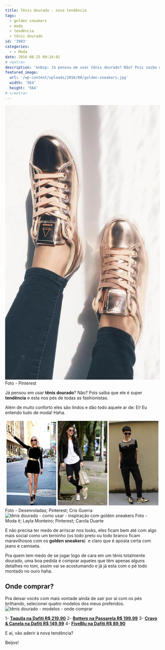 ```yaml
---
title: Tênis dourado - nova tendência
tags:
  - golden sneakers
  - moda
  - tendência
  - tênis dourado
id: '3983'
categories:
  - - Moda
date: 2016-08-25 09:24:01
# <extra>
description: '&nbsp; Já pensou em usar tênis dourado? Não? Pois saiba que ele é super tendência e esta nos pés de todas as fashionistas. Além de muito conforto eles são lindos e dão todo aquele ar de: Ei! Eu entendo tudo de moda! Haha. E não precisa ter medo de arriscar nos looks, eles ficam bem até com algo mais social como um terninho (os todo preto ou todo branco ficam maravilhosos com os golden sneakers)  e claro que é aposta certa com jeans e camiseta. Pra quem tem medo de se jogar logo de cara em um tênis totalmente dourado, uma boa pedida é comprar aqueles que têm apenas alguns detalhes no tom, assim vai se acostumando e já já esta com o pé todo montado no ouro haha. Onde comprar? Pra deixar vocês com mais vontade ainda de sair &hellip;'
featured_image: 
  url: '/wp-content/uploads/2016/08/golden-sneakers.jpg'
  width: '564'
  height: '564'
# </extra>
---
```


![como usar golden sneakers](/wp-content/uploads/2016/08/golden-sneakers.jpg) Foto - Pinterest  

Já pensou em usar **tênis dourado**? Não? Pois saiba que ele é super **tendência** e esta nos pés de todas as fashionistas.

Além de muito conforto eles são lindos e dão todo aquele ar de: Ei! Eu entendo tudo de moda! Haha.

![look all black com tênis dourado - como usar](/wp-content/uploads/2016/08/golden-sneakers-como-usar.jpg) Foto - Desenroladas; Pinterest; Cris Guerra ![tênis dourado - como usar - inspiração com golden sneakers](/wp-content/uploads/2016/08/como-usar-tênis-dourado.jpg) Foto - Moda it; Layla Monteiro; Pinterest; Carola Duarte

E não precisa ter medo de arriscar nos looks, eles ficam bem até com algo mais social como um terninho (os todo preto ou todo branco ficam maravilhosos com os **golden sneakers**)  e claro que é aposta certa com jeans e camiseta.

Pra quem tem medo de se jogar logo de cara em um tênis totalmente dourado, uma boa pedida é comprar aqueles que têm apenas alguns detalhes no tom, assim vai se acostumando e já já esta com o pé todo montado no ouro haha.

## Onde comprar?

Pra deixar vocês com mais vontade ainda de sair por aí com os pés brilhando, selecionei quatro modelos dos meus preferidos. ![tênis dourado - modelos - onde comprar ](/wp-content/uploads/2016/08/Onde-comprar-tênis-dourado.jpg)

1- [**Taquila na Dafiti R$ 219.90**](http://www.dafiti.com.br/Tenis-Taquilla-Glitter-Dourado-2287738.html) 2- [**Bottero na Passarela R$ 199.99**](http://www.passarela.com.br/produto/tenis-casual-feminino-bottero-dourado-a-6100199346-0) 3- [**Cravo & Canela na Dafiti R$ 149.99**](http://www.dafiti.com.br/Tenis-Cravo-%26-Canela-Slip-On-Ziper-Lateral-Dourado-1733729.html) 4- [**FiveBlu na Dafiti R$ 89,90**](http://www.dafiti.com.br/Tenis-FiveBlu-Matelasse-Dourado-1878284.html)

E aí, vão aderir à nova tendência?

Beijos!
